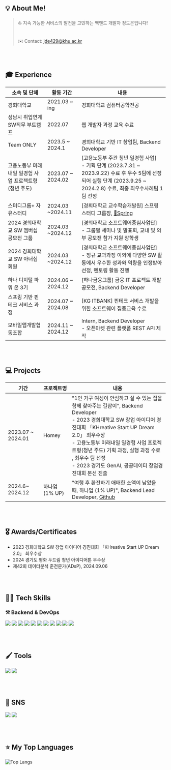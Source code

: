 <h2>💡 About Me!  </h2>

> ⛵ 지속 가능한 서비스의 발전을 고민하는 백엔드 개발자 정도은입니다!  
> <br>  
> ✉️ Contact: jde429@khu.ac.kr

<br><br>

<h2>🎓 Experience</h2>

| 소속 및 단체          | 활동 기간         | 내용                                                                                           |
| --------------------- | ----------------- | ---------------------------------------------------------------------------------------------- |
| 경희대학교             | 2021.03 ~ ing     | 경희대학교 컴퓨터공학전공                                                                  |
| 성남시 취업연계 SW직무 부트캠프   | 2022.07 | 웹 개발자 과정 교육 수료
| Team ONLY   | 2023.5 ~ 2024.1 | 경희대학교 기반 IT 창업팀, Backend Developer    |
| 고용노동부 미래내일 일경험 사업 프로젝트형(청년 주도)   | 2023.07 ~ 2024.02 | [고용노동부 주관 청년 일경험 사업] <br> - 기획 단계 (2023.7.31 ~ 2023.9.22) 수료 후 우수 5팀에 선정되어 실행 단계 (2023.9.25 ~ 2024.2.8) 수료, 최종 최우수사례팀 1팀 선정 |
| 스터디그룹+ 자유스터디  | 2024.03 ~2024.11 | [경희대학교 교수학습개발원] 스프링 스터디 그룹장, <a href="https://jdoeun.notion.site/Spring-47909494ff7e44f0bd1a24b1b9456f8f?pvs=4">🌿Spring</a>   |
| 2024 경희대학교 SW 멤버십 공모전 그룹          | 2024.03 ~2024.12 | [경희대학교 소프트웨어중심사업단] <br> - 그룹별 세미나 및 발표회, 교내 및 외부 공모전 참가 지원 장학생 |
| 2024 경희대학교 SW 아너십 회원          | 2024.03 ~2024.12 | [경희대학교 소프트웨어중심사업단] <br> - 정규 교과과정 이외에 다양한 SW 활동에서 우수한 성과와 역량을 인정받아 선정, 멘토링 활동 진행 |
| 하나 디지털 파워 온 3기          | 2024.06 ~ 2024.12 | [하나금융그룹] 금융 IT 프로젝트 개발 공모전, Backend Developer |
| 스프링 기반 핀테크 서비스 과정        | 2024.07 ~ 2024.08 | [KG ITBANK] 핀테크 서비스 개발을 위한 소프트웨어 집중교육 수료 |
| 모바일앱개발협동조합        | 2024.11 ~ 2024.12 | Intern, Backend Developer <br> - 오픈마켓 관련 플랫폼 REST API 제작 |

<br><br>

<h2>💻 Projects</h3>

| 기간              | 프로젝트명            | 내용          |
| ----------------- | --------------------- | ------------- |
| 2023.07 ~ 2024.01 | Homey          | "1인 가구 여성이 안심하고 살 수 있는 집을 함께 찾아주는 길잡이", Backend Developer <br> - 2023 경희대학교 SW 창업 아이디어 경진대회 「KHreative Start UP Dream 2.0」 최우수상 <br> - 고용노동부 미래내일 일경험 사업 프로젝트형(청년 주도) 기획 과정, 실행 과정 수료 , 최우수 팀 선정 <br> - 2023 경기도 GenAI, 공공데이터 창업경진대회 본선 진출|
| 2024.6~ 2024.12        | 하나업 (1% UP)          | "여행 후 환전하기 애매한 소액이 남았을 때, 하나업 (1% UP)", Backend Lead Developer, <a href="https://github.com/jdoeun/hanaUp_backend">Github</a>|

<br><br>

<h2>🎖️ Awards/Certificates</h2>

- 2023 경희대학교 SW 창업 아이디어 경진대회 「KHreative Start UP Dream 2.0」 최우수상
  <br/>
- 2024 경기도 평화 두드림 청년 아이디어톤 우수상
  <br/>
- 제42회 데이터분석 준전문가(ADsP), 2024.09.06
  <br/>

<br><br>

<h2>👨‍💻 Tech Skills  </h2>
<h3>⚒ Backend & DevOps</h3>
<div>
<img src ="https://img.shields.io/badge/Python-blue.svg?&style=for-the-badge&logo=Python&logoColor=white"/> 
<img src ="https://img.shields.io/badge/java-%23ED8B00.svg?style=for-the-badge&logo=openjdk&logoColor=white"/> 
<img src="https://img.shields.io/badge/mysql-4479A1?style=for-the-badge&logo=mysql&logoColor=white"> 
<img src="https://img.shields.io/badge/awsec2-232F3E?style=for-the-badge&logo=amazonec2&logoColor=white"> 
<img src="https://img.shields.io/badge/gradle-02303A?style=for-the-badge&logo=gradle&logoColor=white"> 
<img src="https://img.shields.io/badge/nginx-%23009639.svg?style=for-the-badge&logo=nginx&logoColor=white"> 
<img src="https://img.shields.io/badge/github%20actions-%232671E5.svg?style=for-the-badge&logo=githubactions&logoColor=white"> 
<img src="https://img.shields.io/badge/docker-2496ED?style=for-the-badge&logo=docker&logoColor=white"> 
<img src="https://img.shields.io/badge/redis-DC382D?style=for-the-badge&logo=redis&logoColor=white"> 
<img src="https://img.shields.io/badge/awss3-569A31?style=for-the-badge&logo=amazons3&logoColor=white"> 
<img src="https://img.shields.io/badge/awsrds-527FFF?style=for-the-badge&logo=amazonrds&logoColor=white">
</div>

<br><br>

<h2> 🖌️ Tools </h2> 
<div>
<img src="https://img.shields.io/badge/IntelliJ IDEA-2C2255?style=for-the-badge&logo=IntelliJ IDEA&logoColor=white" />
<img src="https://img.shields.io/badge/PyCharm-1a1a1a.svg?&style=for-the-badge&logo=PyCharm&logoColor=white" />

</div>

<br><br>

<h2>📝 SNS </h2>
<div>
<a href="https://jdoeun.com/"><img src ="https://img.shields.io/badge/Notion-F1C40F.svg?&style=for-the-badge&logo=Notion&logoColor=white" /></a>
<a href="https://github.com/jdoeun"><img src ="https://img.shields.io/badge/Github-181717.svg?&style=for-the-badge&logo=GitHub&logoColor=white"/></a>
</div>

<br><br>

<!-- <h2>👩🏻‍💻 I'm currently working on</h2>

![jdoeun's GitHub stats](https://github-readme-stats.vercel.app/api?username=jdoeun&theme=dracula)

<br><br> -->

<h2>⭐️ My Top Languages</h2>

![Top Langs](https://github-readme-stats.vercel.app/api/top-langs/?username=jdoeun&layout=compact&theme=dracula)

